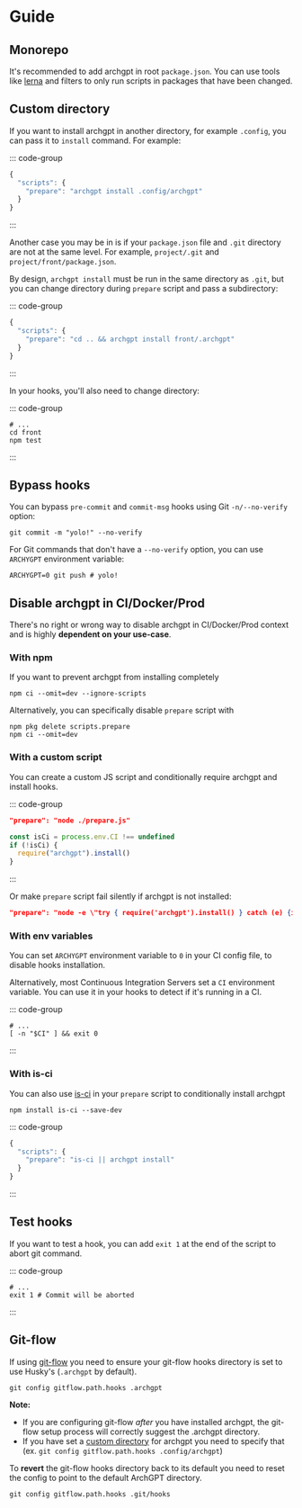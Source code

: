 # Guide

## Monorepo

It's recommended to add archgpt in root `package.json`. You can use tools like
[lerna](https://github.com/lerna/lerna) and filters to only run scripts in packages that
have been changed.

## Custom directory

If you want to install archgpt in another directory, for example `.config`, you can pass it
to `install` command. For example:

::: code-group

```js [package.json]
{
  "scripts": {
    "prepare": "archgpt install .config/archgpt"
  }
}
```

:::

Another case you may be in is if your `package.json` file and `.git` directory are not at
the same level. For example, `project/.git` and `project/front/package.json`.

By design, `archgpt install` must be run in the same directory as `.git`, but you can change
directory during `prepare` script and pass a subdirectory:

::: code-group

```js [package.json]
{
  "scripts": {
    "prepare": "cd .. && archgpt install front/.archgpt"
  }
}
```

:::

In your hooks, you'll also need to change directory:

::: code-group

```shell [.archgpt/pre-commit]
# ...
cd front
npm test
```

:::

## Bypass hooks

You can bypass `pre-commit` and `commit-msg` hooks using Git `-n/--no-verify` option:

```shell
git commit -m "yolo!" --no-verify
```

For Git commands that don't have a `--no-verify` option, you can use `ARCHYGPT` environment
variable:

```shell
ARCHYGPT=0 git push # yolo!
```

## Disable archgpt in CI/Docker/Prod

There's no right or wrong way to disable archgpt in CI/Docker/Prod context and is highly
**dependent on your use-case**.

### With npm

If you want to prevent archgpt from installing completely

```shell
npm ci --omit=dev --ignore-scripts
```

Alternatively, you can specifically disable `prepare` script with

```shell
npm pkg delete scripts.prepare
npm ci --omit=dev
```

### With a custom script

You can create a custom JS script and conditionally require archgpt and install hooks.

::: code-group

```json [package.json]
"prepare": "node ./prepare.js"
```

```js [prepare.js]
const isCi = process.env.CI !== undefined
if (!isCi) {
  require("archgpt").install()
}
```

:::

Or make `prepare` script fail silently if archgpt is not installed:

```json [package.json]
"prepare": "node -e \"try { require('archgpt').install() } catch (e) {if (e.code !== 'MODULE_NOT_FOUND') throw e}\""
```

### With env variables

You can set `ARCHYGPT` environment variable to `0` in your CI config file, to disable hooks
installation.

Alternatively, most Continuous Integration Servers set a `CI` environment variable. You can
use it in your hooks to detect if it's running in a CI.

::: code-group

```shell [.archgpt/pre-commit]
# ...
[ -n "$CI" ] && exit 0
```

:::

### With is-ci

You can also use [is-ci](https://github.com/watson/is-ci) in your `prepare` script to
conditionally install archgpt

```shell
npm install is-ci --save-dev
```

::: code-group

```js [package.json]
{
  "scripts": {
    "prepare": "is-ci || archgpt install"
  }
}
```

:::

## Test hooks

If you want to test a hook, you can add `exit 1` at the end of the script to abort git
command.

::: code-group

```shell [.archgpt/pre-commit]
# ...
exit 1 # Commit will be aborted
```

:::

## Git-flow

If using [git-flow](https://github.com/petervanderdoes/gitflow-avh/) you need to ensure your
git-flow hooks directory is set to use Husky's (`.archgpt` by default).

```shell
git config gitflow.path.hooks .archgpt
```

**Note:**

- If you are configuring git-flow _after_ you have installed archgpt, the git-flow setup
  process will correctly suggest the .archgpt directory.
- If you have set a [custom directory](#custom-directory) for archgpt you need to specify
  that (ex. `git config gitflow.path.hooks .config/archgpt`)

To **revert** the git-flow hooks directory back to its default you need to reset the config
to point to the default ArchGPT directory.

```shell
git config gitflow.path.hooks .git/hooks
```

